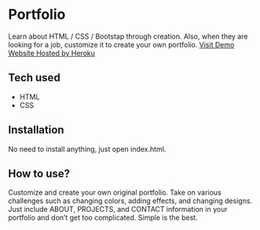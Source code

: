 # Portfolio
 Learn about HTML / CSS / Bootstap through creation. Also, when they are looking for a job, customize it to create your own portfolio.
[Visit Demo Website Hosted by Heroku](https://christianj-portfolio.herokuapp.com/)
## Tech used
* HTML
* CSS
## Installation
No need to install anything, just open index.html.
## How to use?
Customize and create your own original portfolio. Take on various challenges such as changing colors, adding effects, and changing designs. Just include ABOUT, PROJECTS, and CONTACT information in your portfolio and don’t get too complicated. Simple is the best.